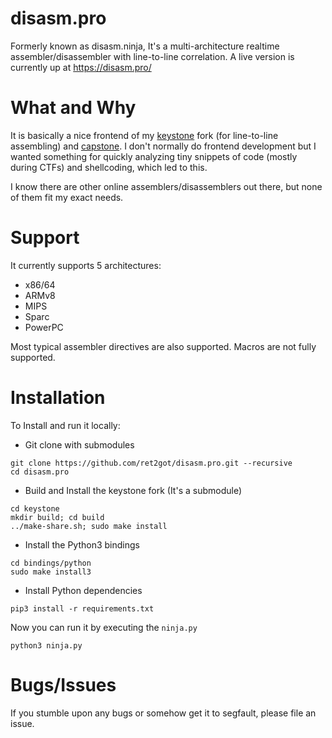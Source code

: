 # disasm.pro
Formerly known as disasm.ninja, It's a multi-architecture realtime assembler/disassembler with line-to-line correlation. A live version is currently up at https://disasm.pro/

# What and Why
It is basically a nice frontend of my [keystone](https://github.com/ret2got/keystone) fork (for line-to-line assembling) and [capstone](https://github.com/aquynh/capstone). I don't normally do frontend development but I wanted something for quickly analyzing tiny snippets of code (mostly during CTFs) and shellcoding, which led to this. 

I know there are other online assemblers/disassemblers out there, but none of them fit my exact needs. 

# Support
It currently supports 5 architectures:

- x86/64
- ARMv8
- MIPS
- Sparc
- PowerPC

Most typical assembler directives are also supported. Macros are not fully supported. 

# Installation

To Install and run it locally: 

- Git clone with submodules

```
git clone https://github.com/ret2got/disasm.pro.git --recursive
cd disasm.pro
```

- Build and Install the keystone fork (It's a submodule)

```
cd keystone
mkdir build; cd build
../make-share.sh; sudo make install
```

- Install the Python3 bindings



```
cd bindings/python
sudo make install3
```

- Install Python dependencies

```
pip3 install -r requirements.txt
```

Now you can run it by executing the `ninja.py`

```
python3 ninja.py
```

# Bugs/Issues

If you stumble upon any bugs or somehow get it to segfault, please file an issue.
